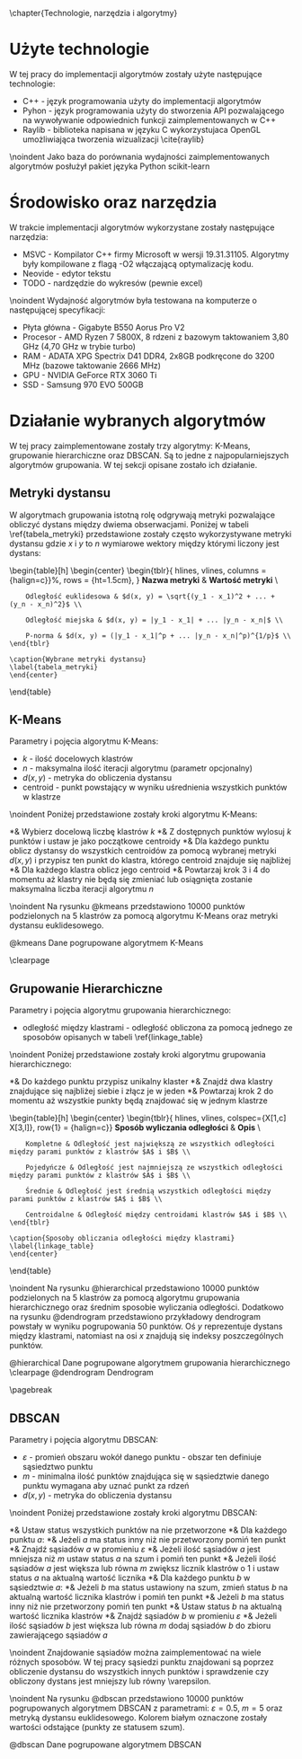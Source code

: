 \chapter{Technologie, narzędzia i algorytmy}
# Użyte technologie
W tej pracy do implementacji algorytmów zostały użyte następujące technologie:

* C++ - język programowania użyty do implementacji algorytmów
* Pyhon - język programowania użyty do stworzenia API pozwalającego na wywoływanie odpowiednich funkcji zaimplementowanych w C++
* Raylib - biblioteka napisana w języku C wykorzystujaca OpenGL umożliwiająca tworzenia wizualizacji \cite{raylib}

\noindent Jako baza do porównania wydajności zaimplementowanych algorytmów posłużył pakiet języka Python scikit-learn

# Środowisko oraz narzędzia
W trakcie implementacji algorytmów wykorzystane zostały następujące narzędzia:

* MSVC - Kompilator C++ firmy Microsoft w wersji 19.31.31105. Algorytmy były kompilowane z flagą -O2 włączającą optymalizację kodu.
* Neovide - edytor tekstu
* TODO - nardzędzie do wykresów (pewnie excel)

\noindent Wydajność algorytmów była testowana na komputerze o następującej specyfikacji:

* Płyta główna - Gigabyte B550 Aorus Pro V2
* Procesor - AMD Ryzen 7 5800X, 8 rdzeni z bazowym taktowaniem 3,80 GHz (4,70 GHz w trybie turbo)
* RAM - ADATA XPG Spectrix D41 DDR4, 2x8GB podkręcone do 3200 MHz (bazowe taktowanie 2666 MHz)
* GPU - NVIDIA GeForce RTX 3060 Ti
* SSD - Samsung 970 EVO 500GB

# Działanie wybranych algorytmów
W tej pracy zaimplementowane zostały trzy algorytmy: K-Means, grupowanie hierarchiczne oraz DBSCAN. Są to jedne z 
najpopularniejszych algorytmów grupowania. W tej sekcji opisane zostało ich działanie.

## Metryki dystansu
W algorytmach grupowania istotną rolę odgrywają metryki pozwalające obliczyć dystans między dwiema obserwacjami. Poniżej w tabeli 
\ref{tabela_metryki} przedstawione zostały często wykorzystywane metryki dystansu gdzie $x$ i $y$ to $n$ wymiarowe wektory między 
którymi liczony jest dystans:

\begin{table}[h]
    \begin{center}
    \begin{tblr}{ hlines, vlines, columns = {halign=c}}%, rows = {ht=1.5cm},  } 
        **Nazwa metryki** & **Wartość metryki** \\ 
        
        Odległość euklidesowa & $d(x, y) = \sqrt{(y_1 - x_1)^2 + ... + (y_n - x_n)^2}$ \\ 
        
        Odległość miejska & $d(x, y) = |y_1 - x_1| + ... |y_n - x_n|$ \\ 
        
        P-norma & $d(x, y) = (|y_1 - x_1|^p + ... |y_n - x_n|^p)^{1/p}$ \\
    \end{tblr}

    \caption{Wybrane metryki dystansu}
    \label{tabela_metryki}
    \end{center}
\end{table}

## K-Means
Parametry i pojęcia algorytmu K-Means:

* $k$ - ilość docelowych klastrów
* $n$ - maksymalna ilość iteracji algorytmu (parametr opcjonalny)
* $d(x, y)$ - metryka do obliczenia dystansu
* centroid - punkt powstający w wyniku uśrednienia wszystkich punktów w klastrze

\noindent Poniżej przedstawione zostały kroki algorytmu K-Means:

*& Wybierz docelową liczbę klastrów $k$
*& Z dostępnych punktów wylosuj $k$ punktów i ustaw je jako początkowe centroidy
*& Dla każdego punktu oblicz dystansy do wszystkich centroidów za pomocą wybranej metryki $d(x, y)$ i przypisz ten punkt do 
   klastra, którego centroid znajduje się najbliżej
*& Dla każdego klastra oblicz jego centroid
*& Powtarzaj krok 3 i 4 do momentu aż klastry nie będą się zmieniać lub osiągnięta zostanie maksymalna liczba iteracji algorytmu $n$

\noindent Na rysunku @kmeans przedstawiono 10000 punktów podzielonych na 5 klastrów za pomocą algorytmu K-Means oraz metryki dystansu 
euklidesowego.

@kmeans Dane pogrupowane algorytmem K-Means

\clearpage
## Grupowanie Hierarchiczne
Parametry i pojęcia algorytmu grupowania hierarchicznego:
* odległość między klastrami - odległość obliczona za pomocą jednego ze sposobów opisanych w tabeli \ref{linkage_table} 

\noindent Poniżej przedstawione zostały kroki algorytmu grupowania hierarchicznego:

*& Do każdego punktu przypisz unikalny klaster
*& Znajdź dwa klastry znajdujące się najbliżej siebie i złącz je w jeden
*& Powtarzaj krok 2 do momentu aż wszystkie punkty będą znajdować się w jednym klastrze

\begin{table}[h]
    \begin{center}
    \begin{tblr}{ hlines, vlines, colspec={X[1,c] X[3,l]}, row{1} = {halign=c}}
        **Sposób wyliczania odległości** & **Opis** \\ 
        
        Kompletne & Odległość jest największą ze wszystkich odległości między parami punktów z klastrów $A$ i $B$ \\

        Pojedyńcze & Odległość jest najmniejszą ze wszystkich odległości między parami punktów z klastrów $A$ i $B$ \\
        
        Średnie & Odległość jest średnią wszystkich odległości między parami punktów z klastrów $A$ i $B$ \\
        
        Centroidalne & Odległość między centroidami klastrów $A$ i $B$ \\
    \end{tblr}

    \caption{Sposoby obliczania odległości między klastrami}
    \label{linkage_table}
    \end{center}
\end{table}

\noindent Na rysunku @hierarchical przedstawiono 10000 punktów podzielonych na 5 klastrów za pomocą algorytmu grupowania hierarchicznego 
oraz średnim sposobie wyliczania odległości. Dodatkowo na rysunku @dendrogram przedstawiono przykładowy dendrogram powstały w 
wyniku pogrupowania 50 punktów. Oś $y$ reprezentuje dystans między klastrami, natomiast na osi $x$ znajdują się indeksy poszczególnych 
punktów.

@hierarchical Dane pogrupowane algorytmem grupowania hierarchicznego
\clearpage
@dendrogram Dendrogram

\pagebreak
## DBSCAN
Parametry i pojęcia algorytmu DBSCAN:

* $\varepsilon$ - promień obszaru wokół danego punktu - obszar ten definiuje sąsiedztwo punktu
* $m$ - minimalna ilość punktów znajdująca się w sąsiedztwie danego punktu wymagana aby uznać punkt za rdzeń
* $d(x, y)$ - metryka do obliczenia dystansu

\noindent Poniżej przedstawione zostały kroki algorytmu DBSCAN:

*& Ustaw status wszystkich punktów na nie przetworzone
*& Dla każdego punktu $a$:
    *& Jeżeli $a$ ma status inny niż nie przetworzony pomiń ten punkt
    *& Znajdź sąsiadów $a$ w promieniu $\varepsilon$
    *& Jeżeli ilość sąsiadów $a$ jest mniejsza niż $m$ ustaw status $a$ na szum i pomiń ten punkt
    *& Jeżeli ilość sąsiadów $a$ jest większa lub równa $m$ zwiększ licznik klastrów o 1 i ustaw status $a$ na aktualną wartość licznika
    *& Dla każdego punktu $b$ w sąsiedztwie $a$:
        *& Jeżeli $b$ ma status ustawiony na szum, zmień status $b$ na aktualną wartość licznika klastrów i pomiń ten punkt
        *& Jeżeli $b$ ma status inny niż nie przetworzony pomiń ten punkt
        *& Ustaw status $b$ na aktualną wartość licznika klastrów
        *& Znajdź sąsiadów $b$ w promieniu $\varepsilon$
        *& Jeżeli ilość sąsiadów $b$ jest większa lub równa $m$ dodaj sąsiadów $b$ do zbioru zawierającego sąsiadów $a$

\noindent Znajdowanie sąsiadów można zaimplementować na wiele różnych sposobów. W tej pracy sąsiedzi punktu znajdowani są poprzez 
obliczenie dystansu do wszystkich innych punktów i sprawdzenie czy obliczony dystans jest mniejszy lub równy \varepsilon.

\noindent Na rysunku @dbscan przedstawiono 10000 punktów pogrupowanych algorytmem DBSCAN z parametrami: $\varepsilon = 0.5$, 
$m = 5$ oraz metryką dystansu euklidesowego. Kolorem białym oznaczone zostały wartości odstające (punkty ze statusem szum).

@dbscan Dane pogrupowane algorytmem DBSCAN
